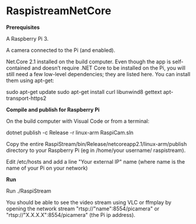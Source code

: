 # RaspistreamNetCore

 

**Prerequisites**

A Raspberry Pi 3.

A camera connected to the Pi (and enabled).

Net.Core 2.1 installed on the build computer. Even though the app is self-contained and doesn’t require .NET Core to be installed on the Pi, you will still need a few low-level dependencies; they are listed here. You can install them using apt-get:

sudo apt-get update
sudo apt-get install curl libunwind8 gettext apt-transport-https2

**Compile and publish for Raspberry Pi**

On the build computer with Visual Code or from a terminal:

dotnet publish -c Release -r linux-arm RaspiCam.sln

Copy the entire RaspiStream/bin/Release/netcoreapp2.1/linux-arm/publish directory to your Raspberry Pi (eg in /home/your username/ raspistream).

Edit /etc/hosts and add a line "Your external IP" name (where name is the name of your Pi on your network)

**Run**

Run ./RaspiStream

 
You should be able to see the video stream using VLC or ffmplay by opening the network stream "rtsp://"name":8554/picamera" or "rtsp://"X.X.X.X":8554/picamera" (the Pi ip address).
